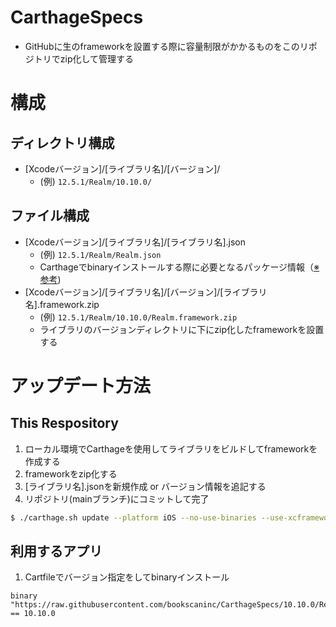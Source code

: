 # CarthageSpecs
* GitHubに生のframeworkを設置する際に容量制限がかかるものをこのリポジトリでzip化して管理する

# 構成
## ディレクトリ構成
* [Xcodeバージョン]/[ライブラリ名]/[バージョン]/
  * (例) `12.5.1/Realm/10.10.0/`

## ファイル構成
* [Xcodeバージョン]/[ライブラリ名]/[ライブラリ名].json
  * (例) `12.5.1/Realm/Realm.json`
  * Carthageでbinaryインストールする際に必要となるパッケージ情報（[※参考](https://github.com/bookscaninc/CarthageSpecs/blob/main/12.5.1/Realm/Realm.json))
* [Xcodeバージョン]/[ライブラリ名]/[バージョン]/[ライブラリ名].framework.zip
  * (例) `12.5.1/Realm/10.10.0/Realm.framework.zip`
  * ライブラリのバージョンディレクトリに下にzip化したframeworkを設置する

# アップデート方法
## This Respository
1. ローカル環境でCarthageを使用してライブラリをビルドしてframeworkを作成する
2. frameworkをzip化する
3. [ライブラリ名].jsonを新規作成 or バージョン情報を追記する
4. リポジトリ(mainブランチ)にコミットして完了

```sh
$ ./carthage.sh update --platform iOS --no-use-binaries --use-xcframeworks
```

## 利用するアプリ
1. Cartfileでバージョン指定をしてbinaryインストール
```
binary "https://raw.githubusercontent.com/bookscaninc/CarthageSpecs/10.10.0/Realm/Realm.json" == 10.10.0
```
